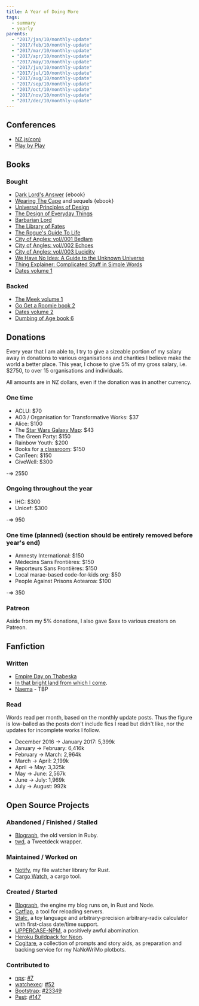 ```yaml
---
title: A Year of Doing More
tags:
  - summary
  - yearly
parents:
  - "2017/jan/10/monthly-update"
  - "2017/feb/10/monthly-update"
  - "2017/mar/10/monthly-update"
  - "2017/apr/10/monthly-update"
  - "2017/may/10/monthly-update"
  - "2017/jun/10/monthly-update"
  - "2017/jul/10/monthly-update"
  - "2017/aug/10/monthly-update"
  - "2017/sep/10/monthly-update"
  - "2017/oct/10/monthly-update"
  - "2017/nov/10/monthly-update"
  - "2017/dec/10/monthly-update"
---
```


## Conferences

 - [NZ.js(con)](http://conference.javascript.org.nz/)
 - [Play by Play](http://playbyplay.co.nz/)


## Books

### Bought

 - [Dark Lord's Answer](https://www.amazon.com/Dark-Lords-Answer-Eliezer-Yudkowsky-ebook/dp/B01N9IPGWZ) {ebook}
 - [Wearing The Cape](https://www.amazon.com/Wearing-Cape-Book-ebook/dp/B004XRCC1G) and sequels {ebook}
 - [Universal Principles of Design](https://www.amazon.com/Universal-Principles-Design-Revised-Updated/dp/1592535879/)
 - [The Design of Everyday Things](https://www.amazon.com/gp/product/0465050654/)
 - [Barbarian Lord](https://www.amazon.com/Barbarian-Lord-Matt-Smith/dp/0547859066)
 - [The Library of Fates](https://www.goodreads.com/book/show/32766747-the-library-of-fates)
 - [The Rogue's Guide To Life](https://www.createspace.com/7098811)
 - [City of Angles: vol//001 Bedlam](https://www.createspace.com/4405318)
 - [City of Angles: vol//002 Echoes](https://www.createspace.com/4706335)
 - [City of Angles: vol//003 Lucidity](https://www.createspace.com/5212086)
 - [We Have No Idea: A Guide to the Unknown Universe](https://www.amazon.com/gp/product/0735211515)
 - [Thing Explainer: Complicated Stuff in Simple Words](https://www.amazon.com/gp/product/0544668251)
 - [Dates volume 1](https://gumroad.com/l/datesBook)

### Backed

 - [The Meek volume 1](https://www.kickstarter.com/projects/shingworks/the-meek-volume-1)
 - [Go Get a Roomie book 2](https://www.kickstarter.com/projects/hiveworks/go-get-a-roomie-books-1-2-by-chloe-c/description)
 - [Dates volume 2](https://www.kickstarter.com/projects/marginspublishing/dates-an-anthology-of-queer-historical-fiction-vol)
 - [Dumbing of Age book 6](https://www.kickstarter.com/projects/326540223/dumbing-of-age-sixth-book-collection)


## Donations

Every year that I am able to, I try to give a sizeable portion of my salary
away in donations to various organisations and charities I believe make the
world a better place. This year, I chose to give 5% of my gross salary, i.e.
$2750, to over 15 organisations and individuals.

All amounts are in NZ dollars, even if the donation was in another currency.

### One time

 - ACLU: $70
 - AO3 / Organisation for Transformative Works: $37
 - Alice: $100
 - The [Star Wars Galaxy Map](http://www.swgalaxymap.com): $43
 - The Green Party: $150
 - Rainbow Youth: $200
 - Books for [a classroom](https://www.donorschoose.org/project/engaging-reluctant-readers/2724929/): $150
 - CanTeen: $150
 - GiveWell: $300

-=> 2550

### Ongoing throughout the year

 - IHC: $300
 - Unicef: $300

-=> 950

### One time (planned) (section should be entirely removed before year's end)

 - Amnesty International: $150
 - Médecins Sans Frontières: $150
 - Reporteurs Sans Frontières: $150
 - Local marae-based code-for-kids org: $50
 - People Against Prisons Aotearoa: $100

-=> 350

### Patreon

Aside from my 5% donations, I also gave $xxx to various creators on Patreon.


## Fanfiction

### Written

 - [Empire Day on Thabeska](https://archiveofourown.org/works/11542755)
 - [In that bright land from which I come](http://archiveofourown.org/works/11809908).
 - [Naema]() - TBP

### Read

Words read per month, based on the monthly update posts. Thus the figure is
low-balled as the posts don't include fics I read but didn't like, nor the
updates for incomplete works I follow.

 - December 2016 → January 2017: 5,399k
 - January → February: 6,416k
 - February → March: 2,964k
 - March → April: 2,199k
 - April → May: 3,325k
 - May → June: 2,567k
 - June → July: 1,969k
 - July → August: 992k


## Open Source Projects

### Abandoned / Finished / Stalled

 - [Blograph](https://github.com/passcod/blograph/tree/ruby), the old version in Ruby.
 - [twd](https://github.com/passcod/twd), a Tweetdeck wrapper.

### Maintained / Worked on

 - [Notify](https://github.com/passcod/notify), my file watcher library for Rust.
 - [Cargo Watch](https://github.com/passcod/cargo-watch), a cargo tool.

### Created / Started

 - [Blograph](https://github.com/passcod/blograph), the engine my blog runs on, in Rust and Node.
 - [Catflap](https://github.com/passcod/catflap), a tool for reloading servers.
 - [Stalc](https://github.com/passcod/stalc), a toy language and arbitrary-precision arbitrary-radix calculator with first-class date/time support.
 - [UPPERCASE-NPM](https://github.com/passcod/UPPERCASE-NPM), a positively awful abomination.
 - [Heroku Buildpack for Neon](https://github.com/passcod/heroku-buildpack-neon).
 - [Cogitare](https://github.com/storily/cogitare), a collection of prompts and story aids, as preparation and backing service for my NaNoWriMo plotbots.

### Contributed to

 - [npx](https://github.com/zkat/npx): [#7](https://github.com/zkat/npx/pull/7)
 - [watchexec](https://github.com/mattgreen/watchexec): [#52](https://github.com/mattgreen/watchexec/pull/52)
 - [Bootstrap](https://getbootstrap.com): [#23349](https://github.com/twbs/bootstrap/issues/23349)
 - [Pest](https://github.com/pest-parser/pest): [#147](https://github.com/pest-parser/pest/pull/147)
